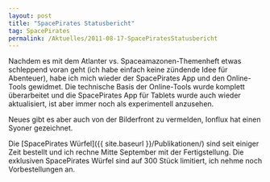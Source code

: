 ```yaml
---
layout: post
title: "SpacePirates Statusbericht"
tag: SpacePirates
permalink: /Aktuelles/2011-08-17-SpacePiratesStatusbericht
---
```


Nachdem es mit dem Atlanter vs. Spaceamazonen-Themenheft etwas schleppend voran geht (ich habe einfach keine zündende Idee für Abenteuer), habe ich mich wieder der SpacePirates App und den Online-Tools gewidmet. Die technische Basis der Online-Tools wurde komplett überarbeitet und die SpacePirates App für Tablets wurde auch wieder aktualisiert, ist aber immer noch als experimentell anzusehen.

Neues gibt es aber auch von der Bilderfront zu vermelden, Ionflux hat einen Syoner gezeichnet.

Die [SpacePirates Würfel]({{ site.baseurl }}/Publikationen/) sind seit einiger Zeit bestellt und ich rechne Mitte September mit der Fertigstellung. Die exklusiven SpacePirates Würfel sind auf 300 Stück limitiert, ich nehme noch Vorbestellungen an.
